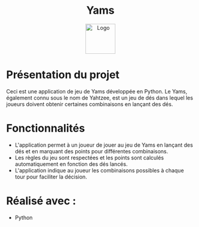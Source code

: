 <!-- PROJECT LOGO -->
<h1 align="center">Yams</h1>
<div align="center">
  <img src="src/assets/blogger.png" alt="Logo" width="80" height="80">
</div>

# Présentation du projet

Ceci est une application de jeu de Yams développée en Python. Le Yams, également connu sous le nom de Yahtzee, est un jeu de dés dans lequel les joueurs doivent obtenir certaines combinaisons en lançant des dés.

# Fonctionnalités

- L'application permet à un joueur de jouer au jeu de Yams en lançant des dés et en marquant des points pour différentes combinaisons.
- Les règles du jeu sont respectées et les points sont calculés automatiquement en fonction des dés lancés.
- L'application indique au joueur les combinaisons possibles à chaque tour pour faciliter la décision.

# Réalisé avec :

* Python
